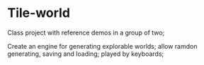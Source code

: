 # Tile-world
Class project with reference demos in a group of two;

Create an engine for generating explorable worlds; allow ramdon generating, saving and loading; played by keyboards;

